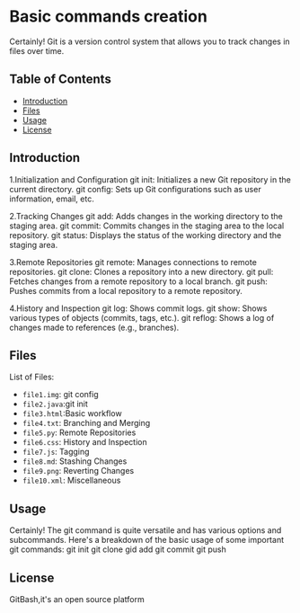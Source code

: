 # Basic commands creation

Certainly! Git is a version control system that allows you to track changes in files over time. 

## Table of Contents

- [Introduction](#introduction)
- [Files](#files)
- [Usage](#usage)
- [License](#license)

## Introduction
1.Initialization and Configuration
git init: Initializes a new Git repository in the current directory.
git config: Sets up Git configurations such as user information, email, etc.

2.Tracking Changes
git add: Adds changes in the working directory to the staging area.
git commit: Commits changes in the staging area to the local repository.
git status: Displays the status of the working directory and the staging area.

3.Remote Repositories
git remote: Manages connections to remote repositories.
git clone: Clones a repository into a new directory.
git pull: Fetches changes from a remote repository to a local branch.
git push: Pushes commits from a local repository to a remote repository.

4.History and Inspection
git log: Shows commit logs.
git show: Shows various types of objects (commits, tags, etc.).
git reflog: Shows a log of changes made to references (e.g., branches).



## Files

List of Files:
- `file1.img`: git config
- `file2.java`:git init
- `file3.html`:Basic workflow
- `file4.txt`: Branching and Merging
- `file5.py`: Remote Repositories
- `file6.css`: History and Inspection
- `file7.js`: Tagging
- `file8.md`: Stashing Changes
- `file9.png`: Reverting Changes
- `file10.xml`: Miscellaneous

## Usage

Certainly! The git command is quite versatile and has various options and subcommands. 
Here's a breakdown of the basic usage of some important git commands:
git init
git clone
gid add
git commit
git push



## License

GitBash,it's an open source platform



